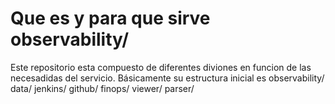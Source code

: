# Que es y para que sirve observability/

Este repositorio esta compuesto de diferentes diviones en funcion de las necesadidas del servicio.
Básicamente su estructura inicial es
observability/
    data/
        jenkins/
        github/
        finops/
    viewer/
    parser/
    